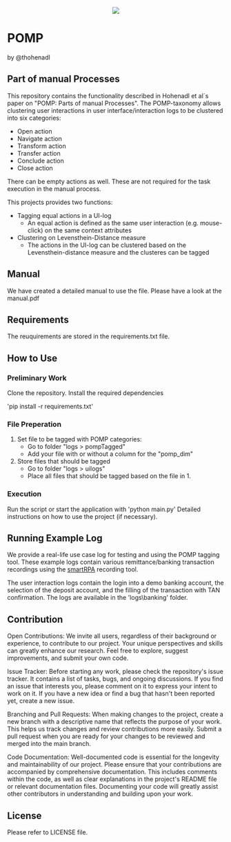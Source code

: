 <p align="center">
    <img src="https://img.shields.io/badge/Python-3.8 (x64)-blue?style=flat&labelColor=3776AB&color=3776AB&logo=python&logoColor=white" /></a>
</p>

# POMP
by @thohenadl

## Part of manual Processes
This repository contains the functionality described in Hohenadl et al´s paper on "POMP: Parts of manual Processes". The POMP-taxonomy allows clustering user interactions in user interface/interaction logs to be clustered into six categories:

* Open action
* Navigate action
* Transform action
* Transfer action
* Conclude action
* Close action

There can be empty actions as well. These are not required for the task execution in the manual process.

This projects provides two functions:
* Tagging equal actions in a UI-log
    * An equal action is defined as the same user interaction (e.g. mouse-click) on the same context attributes
* Clustering on Levensthein-Distance measure
    * The actions in the UI-log can be clustered based on the Levensthein-distance measure and the clusteres can be tagged

## Manual
We have created a detailed manual to use the file.
Please have a look at the manual.pdf

## Requirements
The reuquirements are stored in the requirements.txt file.

## How to Use
### Preliminary Work
Clone the repository.
Install the required dependencies

'pip install -r requirements.txt'

### File Preperation
1. Set file to be tagged with POMP categories:
    * Go to folder "logs > pompTagged"
    * Add your file with or without a column for the "pomp_dim"
2. Store files that should be tagged
    * Go to folder "logs > uilogs"
    * Place all files that should be tagged based on the file in 1.

### Execution
Run the script or start the application with 'python main.py'
Detailed instructions on how to use the project (if necessary).

## Running Example Log
We provide a real-life use case log for testing and using the POMP tagging tool.
These example logs contain various remittance/banking transaction recordings using the [smartRPA](https://github.com/bpm-diag/smartRPA/tree/action_logger) recording tool.

The user interaction logs contain the login into a demo banking account, the selection of the deposit account, and the filling of the transaction with TAN confirmation.
The logs are available in the 'logs\banking' folder.

## Contribution
Open Contributions: We invite all users, regardless of their background or experience, to contribute to our project. Your unique perspectives and skills can greatly enhance our research. Feel free to explore, suggest improvements, and submit your own code.

Issue Tracker: Before starting any work, please check the repository's issue tracker. It contains a list of tasks, bugs, and ongoing discussions. If you find an issue that interests you, please comment on it to express your intent to work on it. If you have a new idea or find a bug that hasn't been reported yet, create a new issue.

Branching and Pull Requests: When making changes to the project, create a new branch with a descriptive name that reflects the purpose of your work. This helps us track changes and review contributions more easily. Submit a pull request when you are ready for your changes to be reviewed and merged into the main branch.

Code Documentation: Well-documented code is essential for the longevity and maintainability of our project. Please ensure that your contributions are accompanied by comprehensive documentation. This includes comments within the code, as well as clear explanations in the project's README file or relevant documentation files. Documenting your code will greatly assist other contributors in understanding and building upon your work.

## License
Please refer to LICENSE file.
